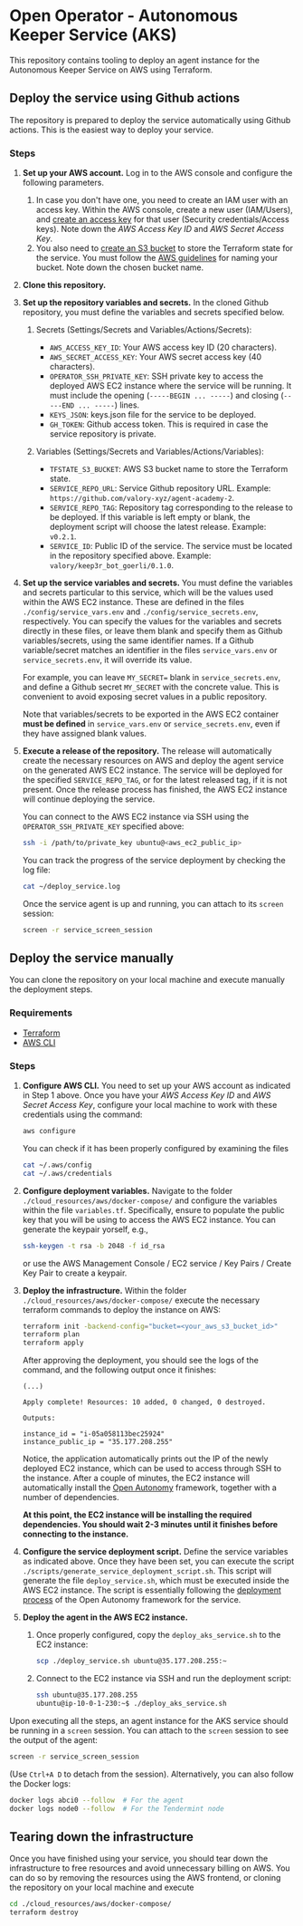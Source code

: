 # Open Operator - Autonomous Keeper Service (AKS)
This repository contains tooling to deploy an agent instance for the Autonomous Keeper Service on AWS using Terraform.

## Deploy the service using Github actions

The repository is prepared to deploy the service automatically using Github actions. This is the easiest way to deploy your service.

### Steps

1. **Set up your AWS account.** Log in to the AWS console and configure the following parameters.

   1. In case you don't have one, you need to create an IAM user with an access key. Within the AWS console, create a new user (IAM/Users), and [create an access key](https://docs.aws.amazon.com/IAM/latest/UserGuide/id_credentials_access-keys.html) for that user (Security credentials/Access keys). Note down the *AWS Access Key ID* and *AWS Secret Access Key*.
   2. You also need to [create an S3 bucket](https://docs.aws.amazon.com/AmazonS3/latest/userguide/create-bucket-overview.html) to store the Terraform state for the service. You must follow the [AWS guidelines](https://docs.aws.amazon.com/AmazonS3/latest/userguide/bucketnamingrules.html) for naming your bucket. Note down the chosen bucket name.

2. **Clone this repository.**

3. **Set up the repository variables and secrets.** In the cloned Github repository, you must define the variables and secrets specified below.

   1. Secrets (Settings/Secrets and Variables/Actions/Secrets):
      * `AWS_ACCESS_KEY_ID`: Your AWS access key ID (20 characters).
      * `AWS_SECRET_ACCESS_KEY`: Your AWS secret access key (40 characters).
      * `OPERATOR_SSH_PRIVATE_KEY`: SSH private key to access the deployed AWS EC2 instance where the service will be running. It must include the opening (`-----BEGIN ... -----`) and closing (`-----END ... -----`) lines.
      * `KEYS_JSON`: keys.json file for the service to be deployed.
      * `GH_TOKEN`: Github access token. This is required in case the service repository is private.

   2. Variables (Settings/Secrets and Variables/Actions/Variables):
      * `TFSTATE_S3_BUCKET`: AWS S3 bucket name to store the Terraform state.
      * `SERVICE_REPO_URL`: Service Github repository URL. Example: `https://github.com/valory-xyz/agent-academy-2`.
      * `SERVICE_REPO_TAG`: Repository tag corresponding to the release to be deployed. If this variable is left empty or blank, the deployment script will choose the latest release. Example: `v0.2.1`.
      * `SERVICE_ID`: Public ID of the service. The service must be located in the repository specified above. Example: `valory/keep3r_bot_goerli/0.1.0`.

4. **Set up the service variables and secrets.** You must define the variables and secrets particular to this service, which will be the values used within the AWS EC2 instance. These are defined in the files `./config/service_vars.env` and `./config/service_secrets.env`, respectively. You can specify the values for the variables and secrets directly in these files, or leave them blank and specify them as Github variables/secrets, using the same identifier names. If a Github variable/secret matches an identifier in the files `service_vars.env` or `service_secrets.env`, it will override its value.

   For example, you can leave `MY_SECRET=` blank in `service_secrets.env`, and define a Github secret `MY_SECRET` with the concrete value. This is convenient to avoid exposing secret values in a public repository.

   Note that variables/secrets to be exported in the AWS EC2 container **must be defined** in `service_vars.env` or `service_secrets.env`, even if they have assigned blank values.

5. **Execute a release of the repository.** The release will automatically create the necessary resources on AWS and deploy the agent service on the generated AWS EC2 instance. The service will be deployed for the specified `SERVICE_REPO_TAG`, or for the latest released tag, if it is not present. Once the release process has finished, the AWS EC2 instance will continue deploying the service.

   You can connect to the AWS EC2 instance via SSH using the `OPERATOR_SSH_PRIVATE_KEY` specified above:
   ```bash
   ssh -i /path/to/private_key ubuntu@<aws_ec2_public_ip>
   ```

   You can track the progress of the service deployment by checking the log file:
   ```bash
   cat ~/deploy_service.log
   ```

   Once the service agent is up and running, you can attach to its `screen` session:
   ```bash
   screen -r service_screen_session
   ```

## Deploy the service manually

You can clone the repository on your local machine and execute manually the deployment steps.
### Requirements

* [Terraform](https://developer.hashicorp.com/terraform)
* [AWS CLI](https://aws.amazon.com/cli/)

### Steps

1. **Configure AWS CLI.** You need to set up your AWS account as indicated in Step 1 above. Once you have your *AWS Access Key ID* and *AWS Secret Access Key*, configure your local machine to work with these credentials using the command:
    ```bash
    aws configure
    ```

    You can check if it has been properly configured by examining the files
    ```bash
    cat ~/.aws/config
    cat ~/.aws/credentials
    ```

2. **Configure deployment variables.** Navigate to the folder `./cloud_resources/aws/docker-compose/` and configure the variables within the file `variables.tf`. Specifically, ensure to populate the public key that you will be using to access the AWS EC2 instance. You can generate the keypair yorself, e.g.,
    ```bash
    ssh-keygen -t rsa -b 2048 -f id_rsa
    ```

    or use the AWS Management Console / EC2 service / Key Pairs / Create Key Pair to create a keypair.

3. **Deploy the infrastructure.** Within the folder `./cloud_resources/aws/docker-compose/` execute the necessary terraform commands to deploy the instance on AWS:
    ```bash
    terraform init -backend-config="bucket=<your_aws_s3_bucket_id>"
    terraform plan
    terraform apply
    ```

    After approving the deployment, you should see the logs of the command, and the following output once it finishes:
    ```
    (...)

    Apply complete! Resources: 10 added, 0 changed, 0 destroyed.

    Outputs:

    instance_id = "i-05a058113bec25924"
    instance_public_ip = "35.177.208.255"
    ```

    Notice, the application automatically prints out the IP of the newly deployed EC2 instance, which can be used to access through SSH to the instance. After a couple of minutes, the EC2 instance will automatically install the [Open Autonomy](https://docs.autonolas.network/open-autonomy/) framework, together with a number of dependencies.

    **At this point, the EC2 instance will be installing the required dependencies. You should wait 2-3 minutes until it finishes before connecting to the instance.**

4. **Configure the service deployment script.** Define the service variables as indicated above. Once they have been set, you can execute the script `./scripts/generate_service_deployment_script.sh`. This script will generate the file `deploy_service.sh`, which must be executed inside the AWS EC2 instance.
The script is essentially following the [deployment process](https://docs.autonolas.network/open-autonomy/guides/deploy_service/) of the Open Autonomy framework for the service.

7. **Deploy the agent in the AWS EC2 instance.**
   1. Once properly configured, copy the `deploy_aks_service.sh` to the EC2 instance:
      ```bash
      scp ./deploy_service.sh ubuntu@35.177.208.255:~ 
      ```
   2. Connect to the EC2 instance via SSH and run the deployment script:
      ```bash
      ssh ubuntu@35.177.208.255
      ubuntu@ip-10-0-1-230:~$ ./deploy_aks_service.sh 
      ```

Upon executing all the steps, an agent instance for the AKS service should be running in a `screen` session. You can attach to the `screen` session to see the output of the agent:
  ```bash
  screen -r service_screen_session
  ```

  (Use `Ctrl+A D` to detach from the session). Alternatively, you can also follow the Docker logs:
  ```bash
  docker logs abci0 --follow  # For the agent
  docker logs node0 --follow  # For the Tendermint node
  ```

## Tearing down the infrastructure

Once you have finished using your service, you should tear down the infrastructure to free resources and avoid unnecessary billing on AWS. You can do so by removing the resources using the AWS frontend, or cloning the repository on your local machine and execute
```bash
cd ./cloud_resources/aws/docker-compose/
terraform destroy
```
